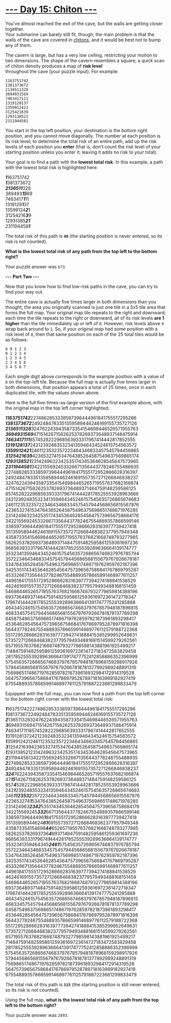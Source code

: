 #  [--- Day 15: Chiton ---](https://adventofcode.com/2021/day/15)

You've almost reached the exit of the cave, but the walls are getting closer together.  
Your submarine can barely still fit, though; the main problem is that the walls of the cave are covered in [chitons](https://en.wikipedia.org/wiki/Chiton), 
and it would be best not to bump any of them.

The cavern is large, but has a very low ceiling, restricting your motion to two dimensions. 
The shape of the cavern resembles a square; a quick scan of chiton density produces a map of **risk level**  
throughout the cave (your puzzle input). For example:

```
1163751742
1381373672
2136511328
3694931569
7463417111
1319128137
1359912421
3125421639
1293138521
2311944581
```

You start in the top left position, your destination is the bottom right position, and you cannot move diagonally. 
The number at each position is its risk level; to determine the total risk of an entire path, 
add up the risk levels of each position you **enter** (that is, don't count the risk level of your 
starting position unless you enter it; leaving it adds no risk to your total).

Your goal is to find a path with the **lowest total risk**. 
In this example, a path with the lowest total risk is highlighted here:


***1***163751742  
***1***381373672  
***2136511***328  
369493***15***69  
7463417***1***11  
1319128***1***37  
13599124***2***1  
31254216***3***9  
12931385***21***  
231194458***1***  


The total risk of this path is **``40``** (the starting position is never entered, so its risk is not counted).

**What is the lowest total risk of any path from the top left to the bottom right?**

Your puzzle answer was ``673``.

**--- Part Two ---**

Now that you know how to find low-risk paths in the cave, you can try to find your way out.

The entire cave is actually five times larger in both dimensions than you thought; 
the area you originally scanned is just one tile in a 5x5 tile area that forms the full map. 
Your original map tile repeats to the right and downward; each time the tile repeats to the right or downward, 
all of its risk levels **are 1 higher** than the tile immediately up or left of it. However, 
risk levels above ``9`` wrap back around to ``1``. So, if your original map had some position with a risk level of ``8``, 
then that same position on each of the 25 total tiles would be as follows:

```
8 9 1 2 3
9 1 2 3 4
1 2 3 4 5
2 3 4 5 6
3 4 5 6 7
```

Each single digit above corresponds to the example position with a value of ``8`` on the top-left tile. 
Because the full map is actually five times larger in both dimensions, that position appears a total of 25 times, 
once in each duplicated tile, with the values shown above.

Here is the full five-times-as-large version of the first example above, with the original map in the top left corner highlighted:


***1163751742***2274862853338597396444961841755517295286  
***1381373672***2492484783351359589446246169155735727126  
***2136511328***3247622439435873354154698446526571955763  
***3694931569***4715142671582625378269373648937148475914  
***7463417111***8574528222968563933317967414442817852555  
***1319128137***2421239248353234135946434524615754563572  
***1359912421***2461123532357223464346833457545794456865  
***3125421639***4236532741534764385264587549637569865174  
***1293138521***2314249632342535174345364628545647573965  
***2311944581***3422155692453326671356443778246755488935  
22748628533385973964449618417555172952866628316397  
24924847833513595894462461691557357271266846838237  
32476224394358733541546984465265719557637682166874  
47151426715826253782693736489371484759148259586125  
85745282229685639333179674144428178525553928963666  
24212392483532341359464345246157545635726865674683  
24611235323572234643468334575457944568656815567976  
42365327415347643852645875496375698651748671976285  
23142496323425351743453646285456475739656758684176  
34221556924533266713564437782467554889357866599146  
33859739644496184175551729528666283163977739427418   
35135958944624616915573572712668468382377957949348  
43587335415469844652657195576376821668748793277985  
58262537826937364893714847591482595861259361697236  
96856393331796741444281785255539289636664139174777  
35323413594643452461575456357268656746837976785794  
35722346434683345754579445686568155679767926678187  
53476438526458754963756986517486719762859782187396  
34253517434536462854564757396567586841767869795287  
45332667135644377824675548893578665991468977611257  
44961841755517295286662831639777394274188841538529  
46246169155735727126684683823779579493488168151459  
54698446526571955763768216687487932779859814388196  
69373648937148475914825958612593616972361472718347  
17967414442817852555392896366641391747775241285888  
46434524615754563572686567468379767857948187896815  
46833457545794456865681556797679266781878137789298  
64587549637569865174867197628597821873961893298417  
45364628545647573965675868417678697952878971816398  
56443778246755488935786659914689776112579188722368  
55172952866628316397773942741888415385299952649631  
57357271266846838237795794934881681514599279262561  
65719557637682166874879327798598143881961925499217  
71484759148259586125936169723614727183472583829458  
28178525553928963666413917477752412858886352396999  
57545635726865674683797678579481878968159298917926  
57944568656815567976792667818781377892989248891319  
75698651748671976285978218739618932984172914319528  
56475739656758684176786979528789718163989182927419  
67554889357866599146897761125791887223681299833479  

Equipped with the full map, you can now find a path from the top left corner to the bottom right corner with the lowest total risk:

***1***1637517422274862853338597396444961841755517295286  
***1***3813736722492484783351359589446246169155735727126  
***2***1365113283247622439435873354154698446526571955763  
***3***6949315694715142671582625378269373648937148475914  
***7***4634171118574528222968563933317967414442817852555  
***1***3191281372421239248353234135946434524615754563572  
***1***3599124212461123532357223464346833457545794456865  
***3***1254216394236532741534764385264587549637569865174  
***1***2931385212314249632342535174345364628545647573965  
***2***3119445813422155692453326671356443778246755488935  
***2***2748628533385973964449618417555172952866628316397  
***2***4924847833513595894462461691557357271266846838237  
***324***76224394358733541546984465265719557637682166874  
47***15***1426715826253782693736489371484759148259586125  
857***4***5282229685639333179674144428178525553928963666  
242***1***2392483532341359464345246157545635726865674683  
246***1123532***3572234643468334575457944568656815567976  
423653274***1***5347643852645875496375698651748671976285  
231424963***2342***5351743453646285456475739656758684176   
342215569245***332***66713564437782467554889357866599146  
33859739644496***1***84175551729528666283163977739427418  
35135958944624***61***6915573572712668468382377957949348  
435873354154698***44***652657195576376821668748793277985   
5826253782693736***4***893714847591482595861259361697236   
9685639333179674***1***444281785255539289636664139174777  
3532341359464345***2461***575456357268656746837976785794  
35722346434683345754579445686568155679767926678187  
53476438526458754963756986517486719762859782187396   
34253517434536462854564757396567586841767869795287  
45332667135644377824675548893578665991468977611257  
44961841755517295286662831639777394274188841538529  
46246169155735727126684683823779579493488168151459  
54698446526571955763768216687487932779859814388196  
69373648937148475914825958612593616972361472718347  
17967414442817852555392896366641391747775241285888  
46434524615754563572686567468379767857948187896815  
46833457545794456865681556797679266781878137789298  
64587549637569865174867197628597821873961893298417  
45364628545647573965675868417678697952878971816398  
56443778246755488935786659914689776112579188722368  
55172952866628316397773942741888415385299952649631  
57357271266846838237795794934881681514599279262561  
65719557637682166874879327798598143881961925499217  
71484759148259586125936169723614727183472583829458  
28178525553928963666413917477752412858886352396999  
57545635726865674683797678579481878968159298917926  
57944568656815567976792667818781377892989248891319  
75698651748671976285978218739618932984172914319528  
56475739656758684176786979528789718163989182927419  
67554889357866599146897761125791887223681299833479  

The total risk of this path is **``315``** (the starting position is still never entered, so its risk is not counted).

Using the full map, **what is the lowest total risk of any path from the top left to the bottom right?**

Your puzzle answer was ``2893``.
